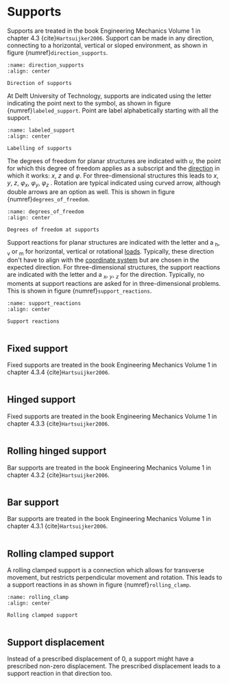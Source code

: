 ```{index} Support
```
# Supports

Supports are treated in the book Engineering Mechanics Volume 1 in chapter 4.3 {cite}`Hartsuijker2006`.
Support can be made in any direction, connecting to a horizontal, vertical or sloped environment, as shown in figure {numref}`direction_supports`.

```{figure} ./supports_figures/direction_support.svg
:name: direction_supports
:align: center

Direction of supports
```

At Delft University of Technology, supports are indicated using the letter indicating the point next to the symbol, as shown in figure {numref}`labeled_support`. Point are label alphabetically starting with all the support.

```{figure} ./supports_figures/labeled_support.svg
:name: labeled_support
:align: center

Labelling of supports
```

The degrees of freedom for planar structures are indicated with $u$, the point for which this degree of freedom applies as a subscript and the [direction](coordinate) in which it works: $x$, $z$ and $\varphi$. For three-dimensional structures this leads to $x$, $y$, $z$, $\varphi_x$, $\varphi_y$, $\varphi_z$ . Rotation are typical indicated using curved arrow, although double arrows are an option as well. This is shown in figure {numref}`degrees_of_freedom`. 

```{figure} ./supports_figures/degrees_of_freedom.svg
:name: degrees_of_freedom
:align: center

Degrees of freedom at supports
```

Support reactions for planar structures are indicated with the letter and a $_\text{h}$, $_\text{v}$ or $_\text{m}$ for horizontal, vertical or rotational [loads](loads). Typically, these direction don't have to align with the [coordinate system](coordinate) but are chosen in the expected direction. For three-dimensional structures, the support reactions are indicated with the letter and a $_x$, $_y$, $_z$ for the direction. Typically, no moments at support reactions are asked for in three-dimensional problems. This is shown in figure {numref}`support_reactions`.

```{figure} ./supports_figures/support_reactions.svg
:name: support_reactions
:align: center

Support reactions
```


```{index} Support; fixed
```
## Fixed support
Fixed supports are treated in the book Engineering Mechanics Volume 1 in chapter 4.3.4 {cite}`Hartsuijker2006`.

```{index} Hinged support
```
## Hinged support
Fixed supports are treated in the book Engineering Mechanics Volume 1 in chapter 4.3.3 {cite}`Hartsuijker2006`.

```{index} Rolling hinged support
```
## Rolling hinged support
Bar supports are treated in the book Engineering Mechanics Volume 1 in chapter 4.3.2 {cite}`Hartsuijker2006`.

```{index} Bar support
```
## Bar support
Bar supports are treated in the book Engineering Mechanics Volume 1 in chapter 4.3.1 {cite}`Hartsuijker2006`.


```{index} Rolling clamped support
```
## Rolling clamped support

A rolling clamped support is a connection which allows for transverse movement, but restricts perpendicular movement and rotation. This leads to a support reactions in  as shown in figure {numref}`rolling_clamp`.

```{figure} ./supports_figures/Rolling_clamp.svg
:name: rolling_clamp
:align: center

Rolling clamped support
```

```{index} Support displacement
```
## Support displacement
Instead of a prescribed displacement of $0$, a support might have a prescribed non-zero displacement. The prescribed displacement leads to a support reaction in that direction too.